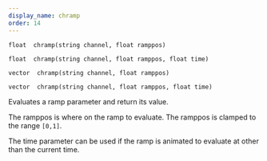 ```yaml
---
display_name: chramp
order: 14
---
```

`float  chramp(string channel, float ramppos)`

`float  chramp(string channel, float ramppos, float time)`

`vector  chramp(string channel, float ramppos)`

`vector  chramp(string channel, float ramppos, float time)`

Evaluates a ramp parameter and return its value.

The ramppos is where on the ramp to evaluate. The ramppos is clamped to the range `[0,1]`.

The time parameter can be used if the ramp is animated to evaluate
at other than the current time.
